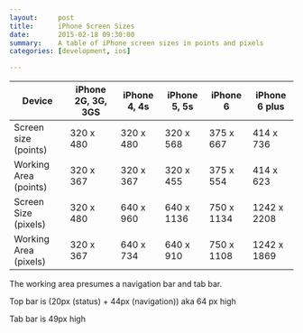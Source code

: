 ```yaml
---
layout:     post
title:      iPhone Screen Sizes
date:       2015-02-18 09:30:00
summary:    A table of iPhone screen sizes in points and pixels
categories: [development, ios]

---
```




Device | iPhone 2G, 3G, 3GS | iPhone 4, 4s |	iPhone 5, 5s |	iPhone 6 |	iPhone 6 plus 
--- | --- | --- | --- | --- | ---
Screen size (points) |	320 x 480 |	320 x 480 |	320 x 568 |	375 x 667 | 414 x 736
Working Area (points) | 320 x 367 | 320 x 367 | 320 x 455 | 375 x 554 | 414 x 623
Screen Size (pixels) | 320 x 480 | 640 x 960 | 640 x 1136 | 750 x 1134 | 1242 x 2208
Working Area (pixels) | 320 x 367	| 640 x 734 | 640 x 910 | 750 x 1108 | 1242 x 1869

The working area presumes a navigation bar and tab bar.

Top bar is (20px (status) + 44px (navigation)) aka 64 px high

Tab bar is 49px high